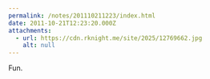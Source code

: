 ```yaml
---
permalink: /notes/201110211223/index.html
date: 2011-10-21T12:23:20.000Z
attachments:
  - url: https://cdn.rknight.me/site/2025/12769662.jpg
    alt: null
---
```


Fun.
